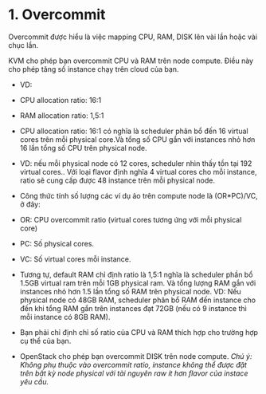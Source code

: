# 1. Overcommit
Overcommit được hiểu là việc mapping CPU, RAM, DISK lên vài lần hoặc vài chục lần.

KVM cho phép bạn overcommit CPU và RAM trên node compute. Điều này cho phép tăng số instance chạy trên cloud của bạn.
- VD:
 - CPU allocation ratio: 16:1
 - RAM allocation ratio: 1,5:1

- CPU allocation ratio: 16:1 có nghĩa là scheduler phân bổ đến 16 virtual cores trên mỗi physical core.Và tổng số CPU gắn với instances nhỏ hơn 16 lần tổng số CPU trên physical node.

- VD: nếu mỗi physical node có 12 cores, scheduler nhìn thấy tồn tại 192 virtual cores.. Với loại flavor định nghĩa 4 virtual cores cho mỗi instance, ratio sẽ cung cấp được 48 instance trên mỗi physical node.
- Công thức tính số lượng các ví dụ ảo trên compute node là (OR*PC)/VC, ở đây:

 - OR: CPU overcommit ratio (virtual cores tương ứng với mỗi physical core)
 - PC: Số physical cores.
 - VC: Số virtual cores mỗi instance.
- Tương tự, default RAM chỉ định ratio là 1,5:1 nghĩa là scheduler phần bổ 1.5GB virtual ram trên mỗi 1GB physical ram. Và tổng lượng RAM gắn với instances nhỏ hơn 1.5 lần tổng số RAM trên physical node.
VD: Nếu physical node có 48GB RAM, scheduler phân bổ RAM đến instance cho đến khi tổng RAM gắn trên instances đạt 72GB (nếu có 9 instance thì mỗi instance có 8GB RAM).
- Bạn phải chỉ định chỉ số ratio của CPU và RAM thích hợp cho trường hợp cụ thể của bạn.
- OpenStack cho phép bạn overcommit DISK trên node compute.
*Chú ý: Không phụ thuộc vào overcommit ratio, instance không thể được đặt trên bất kỳ node physical với tài nguyên raw ít hơn flavor của instace yêu cầu.*